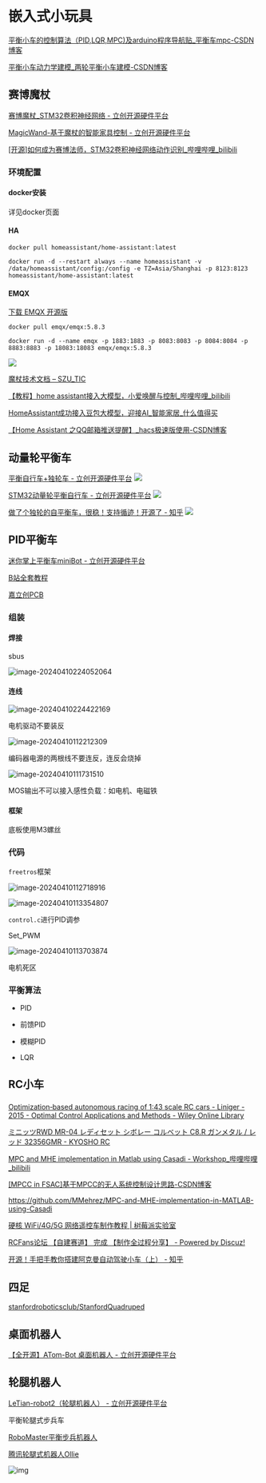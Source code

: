 # 嵌入式小玩具
[平衡小车的控制算法（PID,LQR,MPC)及arduino程序导航贴\_平衡车mpc-CSDN博客](https://blog.csdn.net/qqliuzhitong/article/details/124355565)

[平衡小车动力学建模\_两轮平衡小车建模-CSDN博客](https://blog.csdn.net/qq_23096319/article/details/129704288)


## 赛博魔杖

[赛博魔杖\_STM32卷积神经网络 - 立创开源硬件平台](https://oshwhub.com/lyg0927/cyberwand-stm32-convolutional-ne)

[MagicWand-基于魔杖的智能家具控制 - 立创开源硬件平台](https://oshwhub.com/piaoray/magicwand)


[[开源]如何成为赛博法师，STM32卷积神经网络动作识别\_哔哩哔哩\_bilibili](https://www.bilibili.com/video/BV187pUeKEMr?spm_id_from=333.788.videopod.sections&vd_source=8b7a5460b512357b2cf80ce1cefc69f5)



### 环境配置

#### docker安装
详见docker页面


#### HA
```shell title="安装HA"
docker pull homeassistant/home-assistant:latest
```

```shell title="启动HA"
docker run -d --restart always --name homeassistant -v /data/homeassistant/config:/config -e TZ=Asia/Shanghai -p 8123:8123 homeassistant/home-assistant:latest
```

#### EMQX
[下载 EMQX 开源版](https://www.emqx.com/zh/downloads-and-install/broker?os=Docker)
```shell title="安装EMQX"
docker pull emqx/emqx:5.8.3
```

```shell title="启动EMQX"
docker run -d --name emqx -p 1883:1883 -p 8083:8083 -p 8084:8084 -p 8883:8883 -p 18083:18083 emqx/emqx:5.8.3
```

![](https://philfan-pic.oss-cn-beijing.aliyuncs.com/img/20241219163331.png)


[魔杖技术文档 – SZU\_TIC](https://chainpray.top/%e9%ad%94%e6%9d%96%e6%8a%80%e6%9c%af%e6%96%87%e6%a1%a3/#Homeassistant%E5%92%8CMQTT%E5%AE%89%E8%A3%85)

[【教程】home assistant接入大模型，小爱唤醒与控制\_哔哩哔哩\_bilibili](https://www.bilibili.com/video/BV1uT1FYMERo/?spm_id_from=333.337.search-card.all.click&vd_source=8b7a5460b512357b2cf80ce1cefc69f5)


[HomeAssistant成功接入豆包大模型，迎接AI\_智能家居\_什么值得买](https://post.smzdm.com/p/awo537ep/)

[【Home Assistant 之QQ邮箱推送提醒】\_hacs极速版使用-CSDN博客](https://blog.csdn.net/vor234/article/details/127806826)

## 动量轮平衡车


[平衡自行车+独轮车 - 立创开源硬件平台](https://oshwhub.com/hvan/canmotordrive_copy)
![](https://philfan-pic.oss-cn-beijing.aliyuncs.com/img/20241112120107.png)

[STM32动量轮平衡自行车 - 立创开源硬件平台](https://oshwhub.com/bonus/stm32_bike)
![](https://philfan-pic.oss-cn-beijing.aliyuncs.com/img/20241112120157.png)

[做了个独轮的自平衡车，很稳！支持循迹！开源了 - 知乎](https://zhuanlan.zhihu.com/p/685827105)
![](https://philfan-pic.oss-cn-beijing.aliyuncs.com/img/20241112120222.png)

## PID平衡车

[迷你掌上平衡车miniBot - 立创开源硬件平台](https://oshwhub.com/leannn/minibot)



[B站全套教程](https://www.bilibili.com/video/BV1Va411Z7G4)<br>

[嘉立创PCB](https://www.jlc.com/)<br>

### 组装

#### 焊接

sbus

![image-20240410224052064](https://philfan-pic.oss-cn-beijing.aliyuncs.com/img/image-20240410224052064.png)

#### 连线

![image-20240410224422169](https://philfan-pic.oss-cn-beijing.aliyuncs.com/img/image-20240410224422169.png)

电机驱动不要装反

![image-20240410112212309](https://philfan-pic.oss-cn-beijing.aliyuncs.com/img/image-20240410112212309.png)

编码器电源的两根线不要连反，连反会烧掉

![image-20240410111731510](https://philfan-pic.oss-cn-beijing.aliyuncs.com/img/image-20240410111731510.png)

MOS输出不可以接入感性负载：如电机、电磁铁

#### 框架

底板使用M3螺丝

### 代码

`freetros`框架

![image-20240410112718916](https://philfan-pic.oss-cn-beijing.aliyuncs.com/img/image-20240410112718916.png)

![image-20240410113354807](https://philfan-pic.oss-cn-beijing.aliyuncs.com/img/image-20240410113354807.png)

`control.c`进行PID调参



Set_PWM

![image-20240410113703874](https://philfan-pic.oss-cn-beijing.aliyuncs.com/img/image-20240410113703874.png)



电机死区







### 平衡算法

- PID

- 前馈PID
- 模糊PID

- LQR


## RC小车

### 
[Optimization‐based autonomous racing of 1:43 scale RC cars - Liniger - 2015 - Optimal Control Applications and Methods - Wiley Online Library](https://onlinelibrary.wiley.com/doi/full/10.1002/oca.2123)

[ミニッツRWD MR-04 レディセット シボレー コルベット C8.R ガンメタル / レッド 32356GMR - KYOSHO RC](https://rc.kyosho.com/en/rccar/miniz/mini-zrwd/32356gmr.html)

[MPC and MHE implementation in Matlab using Casadi - Workshop\_哔哩哔哩\_bilibili](https://www.bilibili.com/video/BV1LE411j75o/?spm_id_from=333.337.search-card.all.click&vd_source=e720e65e2dd33b661142321b2d818921)


[[MPCC in FSAC]基于MPCC的无人系统控制设计思路-CSDN博客](https://blog.csdn.net/vonct/article/details/134781569)


https://github.com/MMehrez/MPC-and-MHE-implementation-in-MATLAB-using-Casadi


[硬核 WiFi/4G/5G 网络遥控车制作教程 | 树莓派实验室](https://shumeipai.nxez.com/2021/01/28/wifi-4g-5g-network-remote-control-car-making-tutorial.html)

[RCFans论坛 【自建赛道】 完成 【制作全过程分享】 - Powered by Discuz!](https://www.rcfans.com/thread-807710-1-1.html)

[开源！手把手教你搭建阿克曼自动驾驶小车（上） - 知乎](https://zhuanlan.zhihu.com/p/499251426)





## 四足

[stanfordroboticsclub/StanfordQuadruped](https://github.com/stanfordroboticsclub/StanfordQuadruped/tree/master)




## 桌面机器人
[【全开源】ATom-Bot 桌面机器人 - 立创开源硬件平台](https://oshwhub.com/rbbbb/ATom-Bot)

## 轮腿机器人

[LeTian-robot2（轮腿机器人） - 立创开源硬件平台](https://oshwhub.com/z.sir/letian-robot2)


平衡轮腿式步兵车

[RoboMaster平衡步兵机器人](https://zhuanlan.zhihu.com/p/563048952)

[腾讯轮腿式机器人Ollie](https://www.zhihu.com/question/462906299)

![img](https://philfan-pic.oss-cn-beijing.aliyuncs.com/img/v2-e729a367adb27910f79f9b112b4b6bfd_1440w.webp)
